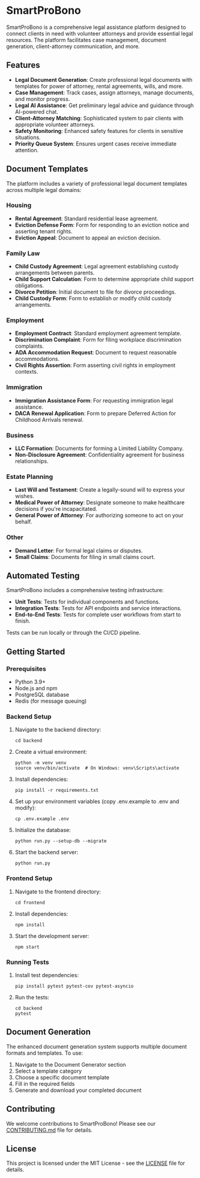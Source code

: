 # SmartProBono

SmartProBono is a comprehensive legal assistance platform designed to connect clients in need with volunteer attorneys and provide essential legal resources. The platform facilitates case management, document generation, client-attorney communication, and more.

## Features

- **Legal Document Generation**: Create professional legal documents with templates for power of attorney, rental agreements, wills, and more.
- **Case Management**: Track cases, assign attorneys, manage documents, and monitor progress.
- **Legal AI Assistance**: Get preliminary legal advice and guidance through AI-powered chat.
- **Client-Attorney Matching**: Sophisticated system to pair clients with appropriate volunteer attorneys.
- **Safety Monitoring**: Enhanced safety features for clients in sensitive situations.
- **Priority Queue System**: Ensures urgent cases receive immediate attention.

## Document Templates

The platform includes a variety of professional legal document templates across multiple legal domains:

### Housing
- **Rental Agreement**: Standard residential lease agreement.
- **Eviction Defense Form**: Form for responding to an eviction notice and asserting tenant rights.
- **Eviction Appeal**: Document to appeal an eviction decision.

### Family Law
- **Child Custody Agreement**: Legal agreement establishing custody arrangements between parents.
- **Child Support Calculation**: Form to determine appropriate child support obligations.
- **Divorce Petition**: Initial document to file for divorce proceedings.
- **Child Custody Form**: Form to establish or modify child custody arrangements.

### Employment
- **Employment Contract**: Standard employment agreement template.
- **Discrimination Complaint**: Form for filing workplace discrimination complaints.
- **ADA Accommodation Request**: Document to request reasonable accommodations.
- **Civil Rights Assertion**: Form asserting civil rights in employment contexts.

### Immigration
- **Immigration Assistance Form**: For requesting immigration legal assistance.
- **DACA Renewal Application**: Form to prepare Deferred Action for Childhood Arrivals renewal.

### Business
- **LLC Formation**: Documents for forming a Limited Liability Company.
- **Non-Disclosure Agreement**: Confidentiality agreement for business relationships.

### Estate Planning
- **Last Will and Testament**: Create a legally-sound will to express your wishes.
- **Medical Power of Attorney**: Designate someone to make healthcare decisions if you're incapacitated.
- **General Power of Attorney**: For authorizing someone to act on your behalf.

### Other
- **Demand Letter**: For formal legal claims or disputes.
- **Small Claims**: Documents for filing in small claims court.

## Automated Testing

SmartProBono includes a comprehensive testing infrastructure:

- **Unit Tests**: Tests for individual components and functions.
- **Integration Tests**: Tests for API endpoints and service interactions.
- **End-to-End Tests**: Tests for complete user workflows from start to finish.

Tests can be run locally or through the CI/CD pipeline.

## Getting Started

### Prerequisites

- Python 3.9+
- Node.js and npm
- PostgreSQL database
- Redis (for message queuing)

### Backend Setup

1. Navigate to the backend directory:
   ```
   cd backend
   ```

2. Create a virtual environment:
   ```
   python -m venv venv
   source venv/bin/activate  # On Windows: venv\Scripts\activate
   ```

3. Install dependencies:
   ```
   pip install -r requirements.txt
   ```

4. Set up your environment variables (copy .env.example to .env and modify):
   ```
   cp .env.example .env
   ```

5. Initialize the database:
   ```
   python run.py --setup-db --migrate
   ```

6. Start the backend server:
   ```
   python run.py
   ```

### Frontend Setup

1. Navigate to the frontend directory:
   ```
   cd frontend
   ```

2. Install dependencies:
   ```
   npm install
   ```

3. Start the development server:
   ```
   npm start
   ```

### Running Tests

1. Install test dependencies:
   ```
   pip install pytest pytest-cov pytest-asyncio
   ```

2. Run the tests:
   ```
   cd backend
   pytest
   ```

## Document Generation

The enhanced document generation system supports multiple document formats and templates. To use:

1. Navigate to the Document Generator section
2. Select a template category
3. Choose a specific document template
4. Fill in the required fields
5. Generate and download your completed document

## Contributing

We welcome contributions to SmartProBono! Please see our [CONTRIBUTING.md](CONTRIBUTING.md) file for details.

## License

This project is licensed under the MIT License - see the [LICENSE](LICENSE) file for details.
